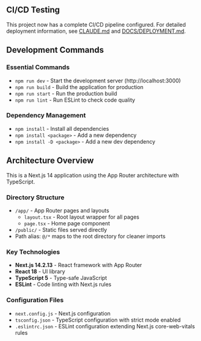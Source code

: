 ## CI/CD Testing

This project now has a complete CI/CD pipeline configured. For detailed deployment information, see [CLAUDE.md](./CLAUDE.md) and [DOCS/DEPLOYMENT.md](./DOCS/DEPLOYMENT.md).

## Development Commands

### Essential Commands

- `npm run dev` - Start the development server (http://localhost:3000)
- `npm run build` - Build the application for production
- `npm run start` - Run the production build
- `npm run lint` - Run ESLint to check code quality

### Dependency Management

- `npm install` - Install all dependencies
- `npm install <package>` - Add a new dependency
- `npm install -D <package>` - Add a new dev dependency

## Architecture Overview

This is a Next.js 14 application using the App Router architecture with TypeScript.

### Directory Structure

- `/app/` - App Router pages and layouts
  - `layout.tsx` - Root layout wrapper for all pages
  - `page.tsx` - Home page component
- `/public/` - Static files served directly
- Path alias: `@/*` maps to the root directory for cleaner imports

### Key Technologies

- **Next.js 14.2.13** - React framework with App Router
- **React 18** - UI library
- **TypeScript 5** - Type-safe JavaScript
- **ESLint** - Code linting with Next.js rules

### Configuration Files

- `next.config.js` - Next.js configuration
- `tsconfig.json` - TypeScript configuration with strict mode enabled
- `.eslintrc.json` - ESLint configuration extending Next.js core-web-vitals rules
